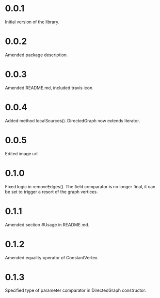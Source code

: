 # 0.0.1

Initial version of the library.

# 0.0.2

Amended package description.

# 0.0.3

Amended README.md, included travis icon.

# 0.0.4

Added method localSources().
DirectedGraph now extends Iterator.

# 0.0.5

Edited image url.

# 0.1.0

Fixed logic in removeEdges().
The field comparator is no longer final, it can
be set to trigger a resort of the graph vertices.

# 0.1.1

Amended section #Usage in README.md.

# 0.1.2

Amended equality operator of ConstantVertex.

# 0.1.3

Specified type of parameter comparator in DirectedGraph constructor.
